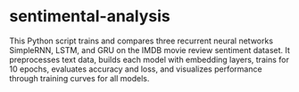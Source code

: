 # sentimental-analysis
This Python script trains and compares three recurrent neural networks SimpleRNN, LSTM, and GRU on the IMDB movie review sentiment dataset. It preprocesses text data, builds each model with embedding layers, trains for 10 epochs, evaluates accuracy and loss, and visualizes performance through training curves for all models.
